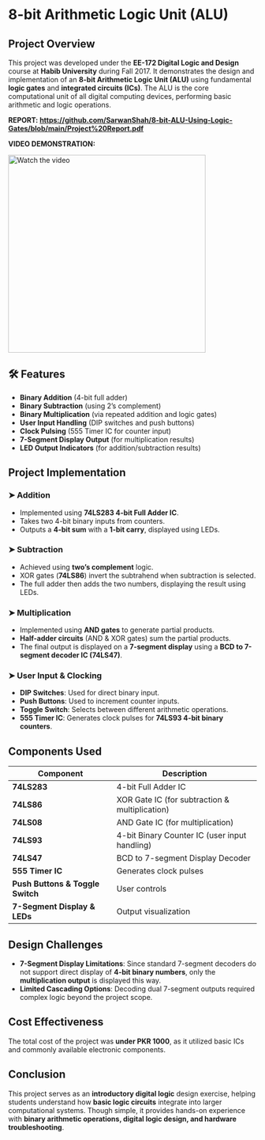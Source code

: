 # 8-bit Arithmetic Logic Unit (ALU)  

## Project Overview  
This project was developed under the **EE-172 Digital Logic and Design** course at **Habib University** during Fall 2017. It demonstrates the design and implementation of an **8-bit Arithmetic Logic Unit (ALU)** using fundamental **logic gates** and **integrated circuits (ICs)**. The ALU is the core computational unit of all digital computing devices, performing basic arithmetic and logic operations. 

**REPORT: https://github.com/SarwanShah/8-bit-ALU-Using-Logic-Gates/blob/main/Project%20Report.pdf**

**VIDEO DEMONSTRATION:**

<a href="https://www.youtube.com/watch?v=_eSiyEh9b9k" target="_blank">
    <img src="https://img.youtube.com/vi/_eSiyEh9b9k/maxresdefault.jpg" alt="Watch the video" width="400" style="position: relative;">
</a>

## 🛠 Features  
- **Binary Addition** (4-bit full adder)  
- **Binary Subtraction** (using 2’s complement)  
- **Binary Multiplication** (via repeated addition and logic gates)  
- **User Input Handling** (DIP switches and push buttons)  
- **Clock Pulsing** (555 Timer IC for counter input)  
- **7-Segment Display Output** (for multiplication results)  
- **LED Output Indicators** (for addition/subtraction results)  

## Project Implementation  
### ➤ **Addition**  
- Implemented using **74LS283 4-bit Full Adder IC**.  
- Takes two 4-bit binary inputs from counters.  
- Outputs a **4-bit sum** with a **1-bit carry**, displayed using LEDs.  

### ➤ **Subtraction**  
- Achieved using **two’s complement** logic.  
- XOR gates (**74LS86**) invert the subtrahend when subtraction is selected.  
- The full adder then adds the two numbers, displaying the result using LEDs.  

### ➤ **Multiplication**  
- Implemented using **AND gates** to generate partial products.  
- **Half-adder circuits** (AND & XOR gates) sum the partial products.  
- The final output is displayed on a **7-segment display** using a **BCD to 7-segment decoder IC (74LS47)**.  

### ➤ **User Input & Clocking**  
- **DIP Switches**: Used for direct binary input.  
- **Push Buttons**: Used to increment counter inputs.  
- **Toggle Switch**: Selects between different arithmetic operations.  
- **555 Timer IC**: Generates clock pulses for **74LS93 4-bit binary counters**.  

## Components Used  
| Component | Description |
|-----------|------------|
| **74LS283** | 4-bit Full Adder IC |
| **74LS86** | XOR Gate IC (for subtraction & multiplication) |
| **74LS08** | AND Gate IC (for multiplication) |
| **74LS93** | 4-bit Binary Counter IC (user input handling) |
| **74LS47** | BCD to 7-segment Display Decoder |
| **555 Timer IC** | Generates clock pulses |
| **Push Buttons & Toggle Switch** | User controls |
| **7-Segment Display & LEDs** | Output visualization |

## Design Challenges  
- **7-Segment Display Limitations**: Since standard 7-segment decoders do not support direct display of **4-bit binary numbers**, only the **multiplication output** is displayed this way.  
- **Limited Cascading Options**: Decoding dual 7-segment outputs required complex logic beyond the project scope.  

## Cost Effectiveness  
The total cost of the project was **under PKR 1000**, as it utilized basic ICs and commonly available electronic components.  

## Conclusion  
This project serves as an **introductory digital logic** design exercise, helping students understand how **basic logic circuits** integrate into larger computational systems. Though simple, it provides hands-on experience with **binary arithmetic operations, digital logic design, and hardware troubleshooting**.  
